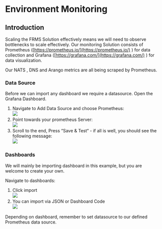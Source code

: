 # Environment Monitoring

## Introduction

Scaling the FRMS Solution effectively means we will need to observe bottlenecks to scale effectively. Our monitoring Solution consists of Prometheus ([https://prometheus.io/](https://prometheus.io/) ) for data collection and Grafana ([https://grafana.com/](https://grafana.com/) ) for data visualization.  
  
Our NATS , DNS and Arango metrics are all being scraped by Prometheus.

### Data Source

Before we can import any dashboard we require a datasource. Open the Grafana Dashboard.

1. Navigate to Add Data Source and choose Prometheus:  
    ![](../../Images/image-20230816-092251.png)
2. Point towards your prometheus Server:  
    ![](../../Images/image-20230816-092358.png)
3. Scroll to the end, Press “Save & Test“ - if all is well, you should see the following message:  
    ![](../../Images/image-20230816-092504.png)

### Dashboards

We will mainly be importing dashboard in this example, but you are welcome to create your own.  
  
Navigate to dashboards:  

1. Click import  
    ![](../../Images/image-20230816-094039.png)
2. You can import via JSON or Dashboard Code  
    ![](../../Images/image-20230816-094109.png)
  
Depending on dashboard, remember to set datasource to our defined Prometheus data source.
